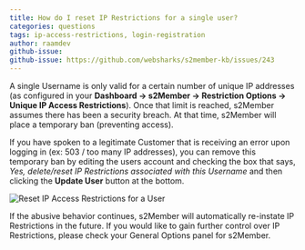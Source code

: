 ```yaml
---
title: How do I reset IP Restrictions for a single user?
categories: questions
tags: ip-access-restrictions, login-registration
author: raamdev
github-issue:
github-issue: https://github.com/websharks/s2member-kb/issues/243
---
```


A single Username is only valid for a certain number of unique IP addresses (as configured in your **Dashboard → s2Member → Restriction Options → Unique IP Access Restrictions**). Once that limit is reached, s2Member assumes there has been a security breach. At that time, s2Member will place a temporary ban (preventing access).

If you have spoken to a legitimate Customer that is receiving an error upon logging in (ex: 503 / too many IP addresses), you can remove this temporary ban by editing the users account and checking the box that says, _Yes, delete/reset IP Restrictions associated with this Username_ and then clicking the **Update User** button at the bottom.
 
![Reset IP Access Restrictions for a User](https://cloud.githubusercontent.com/assets/53005/8890474/2cf256dc-32d0-11e5-83e5-5b25ad2bc3c3.png)


If the abusive behavior continues, s2Member will automatically re-instate IP Restrictions in the future. If you would like to gain further control over IP Restrictions, please check your General Options panel for s2Member.